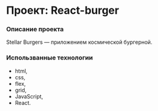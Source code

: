# Проект: React-burger

### Описание проекта
Stellar Burgers — приложением космической бургерной.

### Использванные технологии
* html,
* css,
* flex,
* grid,
* JavaScript,
* React.
